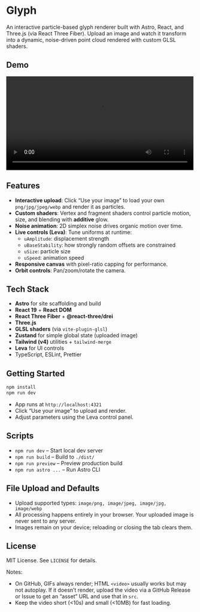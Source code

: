 # Glyph

An interactive particle-based glyph renderer built with Astro, React, and Three.js (via React Three Fiber). Upload an image and watch it transform into a dynamic, noise-driven point cloud rendered with custom GLSL shaders.

## Demo

<video src="public/demo.mp4" width="500" controls></video>

## Features

- **Interactive upload**: Click “Use your image” to load your own `png/jpg/jpeg/webp` and render it as particles.
- **Custom shaders**: Vertex and fragment shaders control particle motion, size, and blending with **additive** glow.
- **Noise animation**: 2D simplex noise drives organic motion over time.
- **Live controls (Leva)**: Tune uniforms at runtime:
  - `uAmplitude`: displacement strength
  - `uBaseStability`: how strongly random offsets are constrained
  - `uSize`: particle size
  - `uSpeed`: animation speed
- **Responsive canvas** with pixel-ratio capping for performance.
- **Orbit controls**: Pan/zoom/rotate the camera.

## Tech Stack

- **Astro** for site scaffolding and build
- **React 19** + **React DOM**
- **React Three Fiber** + **@react-three/drei**
- **Three.js**
- **GLSL shaders** (via `vite-plugin-glsl`)
- **Zustand** for simple global state (uploaded image)
- **Tailwind (v4)** utilities + `tailwind-merge`
- **Leva** for UI controls
- TypeScript, ESLint, Prettier

## Getting Started

```sh
npm install
npm run dev
```

- App runs at `http://localhost:4321`
- Click “Use your image” to upload and render.
- Adjust parameters using the Leva control panel.

## Scripts

- `npm run dev` – Start local dev server
- `npm run build` – Build to `./dist/`
- `npm run preview` – Preview production build
- `npm run astro ...` – Run Astro CLI

## File Upload and Defaults

- Upload supported types: `image/png, image/jpeg, image/jpg, image/webp`
- All processing happens entirely in your browser. Your uploaded image is never sent to any server.
- Images remain on your device; reloading or closing the tab clears them.

## License

MIT License. See `LICENSE` for details.

Notes:

- On GitHub, GIFs always render; HTML `<video>` usually works but may not autoplay. If it doesn’t render, upload the video via a GitHub Release or Issue to get an “asset” URL and use that in `src`.
- Keep the video short (<10s) and small (<10MB) for fast loading.
